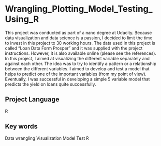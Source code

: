 # Wrangling_Plotting_Model_Testing_Using_R
This project was conducted as part of a nano degree at Udacity. 
Because data visualization and data science is a passion, I decided to limit the time to invest in this project to 30 working hours. The data used in this project is called “Loan Data Form Prosper” and it was supplied with the project instructions. However, it is also available online (please see the references). In this project, I aimed at visualizing the different variable separately and against each other. The idea was to try to identify a pattern or a relationship between the different variables. I aimed to develop and test a model that helps to predict one of the important variables (from my point of view). Eventually, I was successful in developing a simple 5 variable model that predicts the yield on loans quite successfully.


## Project Language
R

## Key words
Data wrangling
Visualization
Model Test
R
